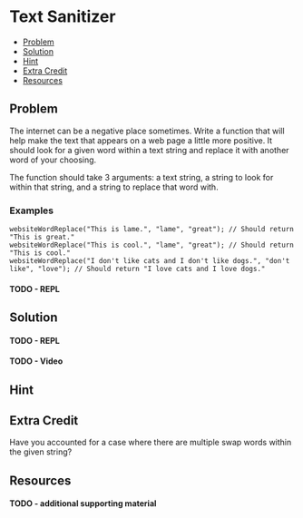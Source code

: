 # Text Sanitizer

- [Problem](#problem)
- [Solution](#solution)
- [Hint](#hint)
- [Extra Credit](#extra-credit)
- [Resources](#resources)

## <a name="problem"></a> Problem
The internet can be a negative place sometimes. Write a function that will help make the text that appears on a web page a little more positive. It should look for a given word within a text string and replace it with another word of your choosing.

The function should take 3 arguments: a text string, a string to look for within that string, and a string to replace that word with.

### Examples
```
websiteWordReplace("This is lame.", "lame", "great"); // Should return "This is great."
websiteWordReplace("This is cool.", "lame", "great"); // Should return "This is cool."
websiteWordReplace("I don't like cats and I don't like dogs.", "don't like", "love"); // Should return "I love cats and I love dogs."
```

#### TODO - REPL

## <a name="solution"></a> Solution

#### TODO - REPL

#### TODO - Video


## <a name="hint"></a> Hint


## <a name="extra-credit"></a> Extra Credit
Have you accounted for a case where there are multiple swap words within the given string?

## <a name="resources"></a> Resources

#### TODO - additional supporting material

 